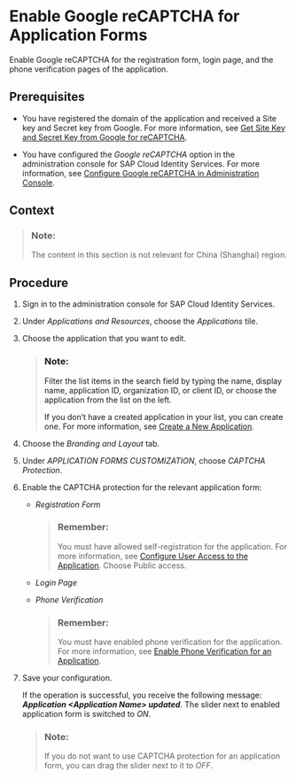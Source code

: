 <!-- loio3db7c1ecbf874fbeb6b07cdfb57bd2ab -->

# Enable Google reCAPTCHA for Application Forms

Enable Google reCAPTCHA for the registration form, login page, and the phone verification pages of the application.



<a name="loio3db7c1ecbf874fbeb6b07cdfb57bd2ab__prereq_bcc_z2h_gcb"/>

## Prerequisites

-   You have registered the domain of the application and received a Site key and Secret key from Google. For more information, see [Get Site Key and Secret Key from Google for reCAPTCHA](get-site-key-and-secret-key-from-google-for-recaptcha-4cbf06c.md).

-   You have configured the *Google reCAPTCHA* option in the administration console for SAP Cloud Identity Services. For more information, see [Configure Google reCAPTCHA in Administration Console](configure-google-recaptcha-in-administration-console-77c87ba.md).




<a name="loio3db7c1ecbf874fbeb6b07cdfb57bd2ab__context_psp_4nf_hnb"/>

## Context

> ### Note:  
> The content in this section is not relevant for China \(Shanghai\) region.



<a name="loio3db7c1ecbf874fbeb6b07cdfb57bd2ab__steps_of2_by2_gcb"/>

## Procedure

1.  Sign in to the administration console for SAP Cloud Identity Services.

2.  Under *Applications and Resources*, choose the *Applications* tile.

3.  Choose the application that you want to edit.

    > ### Note:  
    > Filter the list items in the search field by typing the name, display name, application ID, organization ID, or client ID, or choose the application from the list on the left.
    > 
    > If you don’t have a created application in your list, you can create one. For more information, see [Create a New Application](create-a-new-application-0d4b255.md).

4.  Choose the *Branding and Layout* tab.

5.  Under *APPLICATION FORMS CUSTOMIZATION*, choose *CAPTCHA Protection*.

6.  Enable the CAPTCHA protection for the relevant application form:

    -   *Registration Form*

        > ### Remember:  
        > You must have allowed self-registration for the application. For more information, see [Configure User Access to the Application](https://help.sap.com/docs/cloud-identity-services/cloud-identity-services/configure-user-access-to-application). Choose Public access.

    -   *Login Page*
    -   *Phone Verification*

        > ### Remember:  
        > You must have enabled phone verification for the application. For more information, see [Enable Phone Verification for an Application](enable-phone-verification-for-an-application-24c9b51.md).


7.  Save your configuration.

    If the operation is successful, you receive the following message: ***Application <Application Name\> updated***. The slider next to enabled application form is switched to *ON*.

    > ### Note:  
    > If you do not want to use CAPTCHA protection for an application form, you can drag the slider next to it to *OFF*.


